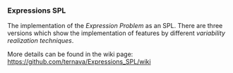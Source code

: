 ### Expressions SPL

The implementation of the <i>Expression Problem</i> as an SPL. There are three versions which show the implementation of features by different <i>variability realization techniques</i>.  

More details can be found in the wiki page: https://github.com/ternava/Expressions_SPL/wiki
